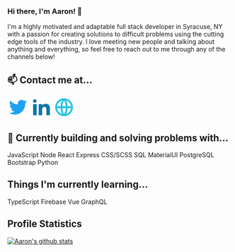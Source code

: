 ### Hi there, I'm Aaron! 👋

I'm a highly motivated and adaptable full stack developer in Syracuse, NY with a passion for creating solutions to difficult problems using the cutting edge tools of the industry. I love meeting new people and talking about anything and everything, so feel free to reach out to me through any of the channels below!

## 📫 Contact me at...

<a target="_" href="https://twitter.com/UpstateCoder91"><img src="/images/twitter.svg" alt="twitter-logo"/></a> <a target="_" href="https://www.linkedin.com/in/aarongillies/"><img src="/images/linkedIn.svg"  alt="ln-logo"/></a> <a target="_" href="https://www.aarongillies.dev"><img src="/images/web.svg" alt="web-logo"/></a>

## 🔭 Currently building and solving problems with...

JavaScript Node
React Express
CSS/SCSS SQL
MaterialUI PostgreSQL
Bootstrap Python

## Things I'm currently learning...

TypeScript Firebase
Vue GraphQL

## Profile Statistics

[![Aaron's github stats](https://github-readme-stats.vercel.app/api?username=Hail91?theme=radical?hide=stars)](https://github.com/anuraghazra/github-readme-stats)
